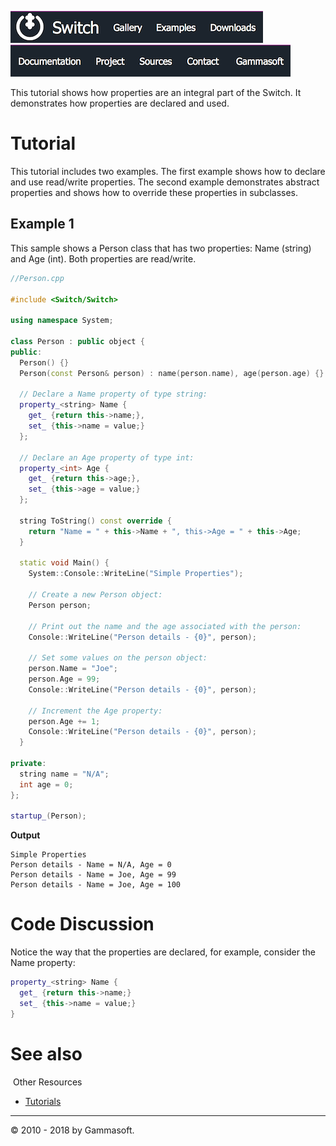 [![Switch](../docs/Pictures/Menu/Switch.png)](Home.md)[![Switch](../docs/Pictures/Menu/Gallery.png)](Gallery.md)[![Switch](../docs/Pictures/Menu/Examples.png)](Examples.md)[![Switch](../docs/Pictures/Menu/Downloads.png)](Downloads.md)[![Switch](../docs/Pictures/Menu/Documentation.png)](Documentation.md)[![Switch](../docs/Pictures/Menu/Project.png)](https://sourceforge.net/projects/switchpro)[![Switch](../docs/Pictures/Menu/Sources.png)](https://github.com/gammasoft71/switch)[![Switch](../docs/Pictures/Menu/Contact.png)](Contact.md)[![Switch](../docs/Pictures/Menu/Gammasoft.png)](https://gammasoft71.wixsite.com/gammasoft)

This tutorial shows how properties are an integral part of the Switch. It demonstrates how properties are declared and used.

# Tutorial

This tutorial includes two examples. The first example shows how to declare and use read/write properties. The second example demonstrates abstract properties and shows how to override these properties in subclasses.

## Example 1

This sample shows a Person class that has two properties: Name (string) and Age (int). Both properties are read/write.

```c++
//Person.cpp
 
#include <Switch/Switch>
 
using namespace System;
 
class Person : public object {
public:
  Person() {}
  Person(const Person& person) : name(person.name), age(person.age) {}
  
  // Declare a Name property of type string:
  property_<string> Name {
    get_ {return this->name;},
    set_ {this->name = value;}
  };
  
  // Declare an Age property of type int:
  property_<int> Age {
    get_ {return this->age;},
    set_ {this->age = value;}
  };
  
  string ToString() const override {
    return "Name = " + this->Name + ", this->Age = " + this->Age;
  }
  
  static void Main() {
    System::Console::WriteLine("Simple Properties");
    
    // Create a new Person object:
    Person person;
    
    // Print out the name and the age associated with the person:
    Console::WriteLine("Person details - {0}", person);
    
    // Set some values on the person object:
    person.Name = "Joe";
    person.Age = 99;
    Console::WriteLine("Person details - {0}", person);
    
    // Increment the Age property:
    person.Age += 1;
    Console::WriteLine("Person details - {0}", person);
  }
  
private:
  string name = "N/A";
  int age = 0;
};
 
startup_(Person);
```

**Output**

```
Simple Properties
Person details - Name = N/A, Age = 0
Person details - Name = Joe, Age = 99
Person details - Name = Joe, Age = 100
```

# Code Discussion

Notice the way that the properties are declared, for example, consider the Name property: 

```c++
property_<string> Name {
  get_ {return this->name;}
  set_ {this->name = value;}
}
```


# See also
​
Other Resources

* [Tutorials](Tutorials.md)

______________________________________________________________________________________________

© 2010 - 2018 by Gammasoft.

